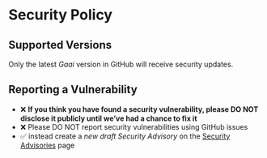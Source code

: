 # Security Policy

## Supported Versions

Only the latest *Gaai* version in GitHub will receive security updates.

## Reporting a Vulnerability

- :x: **If you think you have found a security vulnerability, please DO NOT disclose it publicly until we’ve had a
  chance to fix it**
- :x: Please DO NOT report security vulnerabilities using GitHub issues
- :white_check_mark: instead create a *new draft Security Advisory* on
  the [Security Advisories](https://github.com/FrankHJCuypers/gaai/security/advisories) page
